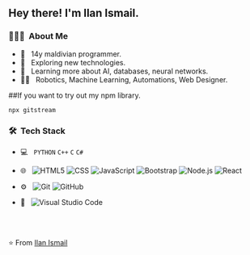 

<h2> Hey there! I'm Ilan Ismail.</h2>

<h3> 👨🏻‍💻 &nbsp;About Me </h3>

- 👨 &nbsp; 14y maldivian programmer.
- 🤔 &nbsp; Exploring new technologies.
- 🌱 &nbsp; Learning more about AI, databases, neural networks.
- 👨‍💻 &nbsp; Robotics, Machine Learning, Automations, Web Designer.

##If you want to try out my npm library.
```shell
npx gitstream
```

<h3> 🛠 &nbsp;Tech Stack</h3>

- 💻 &nbsp;
 `PYTHON`
 `C++`
 `C`
 `C#`
 
- 🌐 &nbsp;
  ![HTML5](https://img.shields.io/badge/-HTML5-333333?style=flat&logo=HTML5)
  ![CSS](https://img.shields.io/badge/-CSS-333333?style=flat&logo=CSS3&logoColor=1572B6)
  ![JavaScript](https://img.shields.io/badge/-JavaScript-333333?style=flat&logo=javascript)
  ![Bootstrap](https://img.shields.io/badge/-Bootstrap-333333?style=flat&logo=bootstrap&logoColor=563D7C)
  ![Node.js](https://img.shields.io/badge/-Node.js-333333?style=flat&logo=node.js)
  ![React](https://img.shields.io/badge/-React-333333?style=flat&logo=react)
- ⚙️ &nbsp;
  ![Git](https://img.shields.io/badge/-Git-333333?style=flat&logo=git)
  ![GitHub](https://img.shields.io/badge/-GitHub-333333?style=flat&logo=github)
- 🔧 &nbsp;
  ![Visual Studio Code](https://img.shields.io/badge/-Visual%20Studio%20Code-333333?style=flat&logo=visual-studio-code&logoColor=007ACC)
<br/>


<br/>


⭐️ From [Ilan Ismail](https://github.com/ilanismail)
